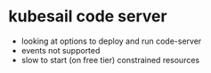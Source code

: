 # kubesail code server

- looking at options to deploy and run code-server
- events not supported
- slow to start (on free tier) constrained resources
